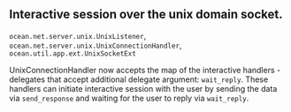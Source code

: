 ## Interactive session over the unix domain socket.

`ocean.net.server.unix.UnixListener`,
`ocean.net.server.unix.UnixConnectionHandler`,
`ocean.util.app.ext.UnixSocketExt`

UnixConnectionHandler now accepts the map of the interactive handlers -
delegates that accept additional delegate argument: `wait_reply`. These handlers
can initiate interactive session with the user by sending the data via
`send_response` and waiting for the user to reply via `wait_reply`.
